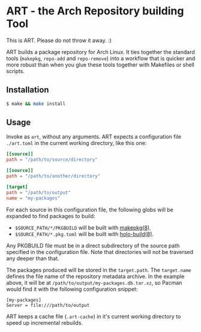 # ART - the Arch Repository building Tool

This is ART. Please do not throw it away. :)

ART builds a package repository for Arch Linux. It ties together the standard tools (`makepkg`, `repo-add` and
`repo-remove`) into a workflow that is quicker and more robust than when you glue these tools together with
Makefiles or shell scripts.

## Installation

```bash
$ make && make install
```

## Usage

Invoke as `art`, without any arguments. ART expects a configuration file `./art.toml` in the current working directory,
like this one:

```toml
[[source]]
path = "/path/to/source/directory"

[[source]]
path = "/path/to/another/directory"

[target]
path = "/path/to/output"
name = "my-packages"
```

For each source in this configuration file, the following globs will be expanded to find packages to build:

* `$SOURCE_PATH/*/PKGBUILD` will be built with [makepkg(8)](https://www.archlinux.org/pacman/makepkg.8.html).
* `$SOURCE_PATH/*.pkg.toml` will be built with [holo-build(8)](https://github.com/holocm/holo-build).

Any PKGBUILD file must be in a direct subdirectory of the source path specified in the configuration file. Note that
directories will not be traversed any deeper than that. 

The packages produced will be stored in the `target.path`. The `target.name` defines the file name of the
repository metadata archive. In the example above, it will be at `/path/to/output/my-packages.db.tar.xz`, so Pacman
would find it with the following configuration snippet:

```
[my-packages]
Server = file:///path/to/output
```

ART keeps a cache file (`.art-cache`) in it's current working directory to speed up incremental rebuilds.
